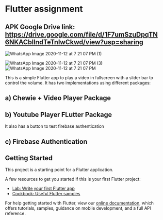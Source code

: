 # Flutter assignment
## APK Google Drive link: https://drive.google.com/file/d/1F7umSzuDpqTN6NKACbllndTeTnlwCkwd/view?usp=sharing
![WhatsApp Image 2020-11-12 at 7 21 07 PM (1)](https://user-images.githubusercontent.com/29782913/98948599-a73c7000-251c-11eb-8359-402c6eab79f8.jpeg)


![WhatsApp Image 2020-11-12 at 7 21 07 PM (3)](https://user-images.githubusercontent.com/29782913/98948614-ac012400-251c-11eb-9c3a-701121af6937.jpeg)
![WhatsApp Image 2020-11-12 at 7 21 07 PM](https://user-images.githubusercontent.com/29782913/98948616-ac99ba80-251c-11eb-99a0-3995922f10ee.jpeg)

This is a simple Flutter app to play a video in fullscreen with a slider bar to control the volume.
It has two implementations using different packages:
## a) Chewie + Video Player Package
## b) Youtube Player FLutter Package
It also has a button to test firebase authentication
## c) Firebase Authentication



## Getting Started

This project is a starting point for a Flutter application.

A few resources to get you started if this is your first Flutter project:

- [Lab: Write your first Flutter app](https://flutter.dev/docs/get-started/codelab)
- [Cookbook: Useful Flutter samples](https://flutter.dev/docs/cookbook)

For help getting started with Flutter, view our
[online documentation](https://flutter.dev/docs), which offers tutorials,
samples, guidance on mobile development, and a full API reference.
